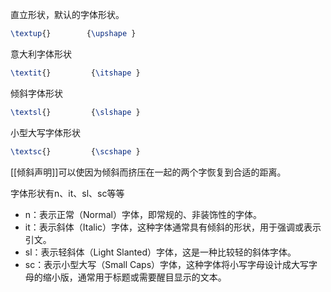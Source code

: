 直立形状，默认的字体形状。
```latex
\textup{}        {\upshape }
```

意大利字体形状
```latex
\textit{}         {\itshape }
```

倾斜字体形状
```latex
\textsl{}         {\slshape }
```

小型大写字体形状
```latex
\textsc{}         {\scshape }
```

[[倾斜声明]]可以使因为倾斜而挤压在一起的两个字恢复到合适的距离。

字体形状有n、it、sl、sc等等
* n：表示正常（Normal）字体，即常规的、非装饰性的字体。
* it：表示斜体（Italic）字体，这种字体通常具有倾斜的形状，用于强调或表示引文。
* sl：表示轻斜体（Light Slanted）字体，这是一种比较轻的斜体字体。
* sc：表示小型大写（Small Caps）字体，这种字体将小写字母设计成大写字母的缩小版，通常用于标题或需要醒目显示的文本。
